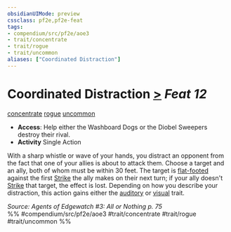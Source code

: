 ```yaml
---
obsidianUIMode: preview
cssclass: pf2e,pf2e-feat
tags:
- compendium/src/pf2e/aoe3
- trait/concentrate
- trait/rogue
- trait/uncommon
aliases: ["Coordinated Distraction"]
---
```

# Coordinated Distraction  [>](/rules/core-rulebook/chapter-9-playing-the-game.md#Actions "Single Action") *Feat 12*  
[concentrate](/rules/traits/concentrate.md)  [rogue](/rules/traits/rogue.md)  [uncommon](/rules/traits/uncommon.md)  

- **Access**: Help either the Washboard Dogs or the Diobel Sweepers destroy their rival.
- **Activity** Single Action

With a sharp whistle or wave of your hands, you distract an opponent from the fact that one of your allies is about to attack them. Choose a target and an ally, both of whom must be within 30 feet. The target is [flat-footed](/rules/conditions.md#Flat-footed) against the first [Strike](/rules/actions/strike.md) the ally makes on their next turn; if your ally doesn't [Strike](/rules/actions/strike.md) that target, the effect is lost. Depending on how you describe your distraction, this action gains either the [auditory](/rules/traits/auditory.md) or [visual](/rules/traits/visual.md) trait.

*Source: Agents of Edgewatch #3: All or Nothing p. 75*  
%% #compendium/src/pf2e/aoe3 #trait/concentrate #trait/rogue #trait/uncommon %%